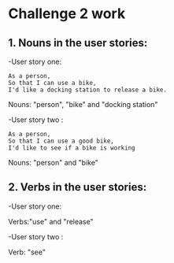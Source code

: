 # Challenge 2 work #

## 1. Nouns in the user stories: ## 
 -User story one:
 ```
 As a person,
So that I can use a bike,
I'd like a docking station to release a bike.
```
Nouns: "person", "bike" and "docking station"
  
 -User story two : 
  ```
  As a person,
So that I can use a good bike,
I'd like to see if a bike is working
```
Nouns: "person" and "bike"


## 2. Verbs in the user stories: ##
-User story one:

Verbs:"use" and "release"

-User story two : 

Verb: "see"
